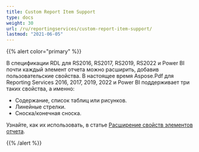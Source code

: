 ```yaml
---
title: Custom Report Item Support
type: docs
weight: 30
url: /ru/reportingservices/custom-report-item-support/
lastmod: "2021-06-05"
---
```


{{% alert color="primary" %}}

В спецификации RDL для RS2016, RS2017, RS2019, RS2022 и Power BI почти каждый элемент отчета можно расширить, добавив пользовательские свойства. В настоящее время Aspose.Pdf для Reporting Services 2016, 2017, 2019, 2022 и Power BI поддерживает три таких свойства, а именно:

- Содержание, список таблиц или рисунков.
- Линейные стрелки.
- Сноска/конечная сноска.

Узнайте, как их использовать, в статье [Расширение свойств элементов отчета](/pdf/ru/reportingservices/expand-report-items-properties/).

{{% /alert %}}